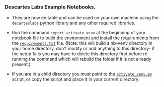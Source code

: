 ### Descartes Labs Example Notebooks.

* They are now editable and can be used on your own machine using the ```decarteslabs``` python library and any other required libraries.

* Run the command ```import activate_venv``` at the beginning of your notebook file to build the environment and install the requirements from the [```requirements.txt```](https://github.com/ai4er-cdt/gtc-exposure/blob/main/notebooks/descartes_labs/requirements.txt) file. (Note: this will build a nb-venv directory in your home directory, don't modify or add anything to this directory- if the setup fails you may have to delete this directory first before re-running the command which will rebuild the folder if it is not already present.)

* If you are in a child directory you must point to the [```activate_venv.py```](https://github.com/ai4er-cdt/gtc-exposure/blob/main/notebooks/descartes_labs/activate_venv.py) script, or copy the script and place it in your current directory.


